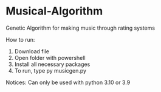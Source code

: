 # Musical-Algorithm
Genetic Algorithm for making music through rating systems

How to run:
1. Download file
2. Open folder with powershell
3. Install all necessary packages
4. To run, type py musicgen.py

Notices:
Can only be used with python 3.10 or 3.9

